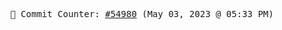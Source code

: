 <p align="center">
    <samp>
        📮 Commit Counter: <a href="https://github.com/Javascript-void0/Javascript-void0/commits/main">#54980</a> (May 03, 2023 @ 05:33 PM)
    </samp>
</p>